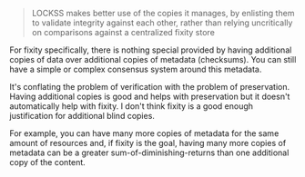 > LOCKSS makes better use of the copies it manages, by enlisting them to validate integrity against each other, rather than relying uncritically on comparisons against a centralized fixity store

For fixity specifically, there is nothing special provided by having additional copies of data over additional copies of metadata (checksums). You can still have a simple or complex consensus system around this metadata.

It's conflating the problem of verification with the problem of preservation. Having additional copies is good and helps with preservation but it doesn't automatically help with fixity. I don't think fixity is a good enough justification for additional blind copies. 

For example, you can have many more copies of metadata for the same amount of resources and, if fixity is the goal, having many more copies of metadata can be a greater sum-of-diminishing-returns than one additional copy of the content.
